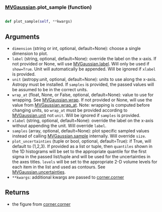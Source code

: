 ### [MVGaussian](MVGaussian.md).plot_sample (function)


```py

def plot_sample(self, **kwargs)

```



Arguments
---------
* `dimension` (string or int, optional, default=None): choose a single
    dimension to plot.
* `label` (string, optional, default=None): override the label on the
    x-axis.  If not provided or None, will use [MVGaussian.label](MVGaussian.label.md).  Will
    only be used if `show=True`.  Unit will automatically be appended.
    Will be ignored if `xlabel` is provided.
* `unit` (astropy.unit, optional, default=None): units to use along
    the x-axis.  Astropy must be installed.  If `samples` is provided,
    the passed values will be assumed to be in the correct units.
* `wrap_at` (float, None, or False, optional, default=None): value to
    use for wrapping.  See [MVGaussian.wrap](MVGaussian.wrap.md).  If not provided or None,
    will use the value from [MVGaussian.wrap_at](MVGaussian.wrap_at.md).  Note: wrapping is
    computed before changing units, so `wrap_at` must be provided
    according to [MVGaussian.unit](MVGaussian.unit.md) not `unit`.  Will be ignored
    if `samples` is provided.
* `xlabel` (string, optional, default=None): override the label on the
    x-axis without appending the unit.  Will override `label`.
* `samples` (array, optional, default=None): plot specific sampled
    values instead of calling [MVGaussian.sample](MVGaussian.sample.md) internally.  Will override
    `size`.
* `plot_uncertainties` (tuple or bool, optional, default=True): if True,
    will default to (1,2,3).
    If provided as a list or tuple, then `quantiles` shown in the 1D
    histograms will be set to the appropriate quantile for the first
    sigma in the passed list/tuple and will be used for the uncertainties
    in the axes titles. `levels` will be set to the appropriate 2-D volume levels for each
    item in the list and used as contours. See [MVGaussian.uncertainties](MVGaussian.uncertainties.md).
* `**kwargs`: additional kwargs are passed to [corner.corner](https://corner.readthedocs.io/en/latest/api.html#corner.corner)

Returns
------------
* the figure from [corner.corner](https://corner.readthedocs.io/en/latest/api.html#corner.corner)

